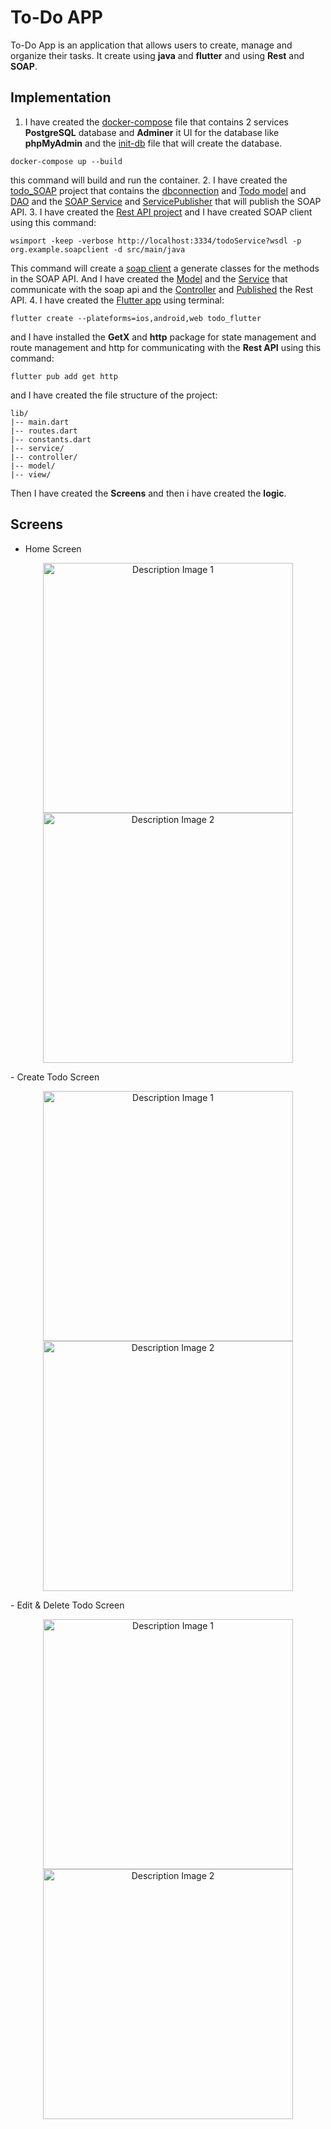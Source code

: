 # To-Do APP

To-Do App is an application that allows users to create, manage and organize their tasks. It create using **java** and **flutter** and using **Rest** and **SOAP**.

## Implementation

1. I have created the [docker-compose](docker-compose.yml) file that contains 2 services **PostgreSQL** database and **Adminer** it UI for the database like **phpMyAdmin** and the [init-db](init-db.sql) file that will create the database.

```
docker-compose up --build
```

this command will build and run the container. 2. I have created the [todo_SOAP](todo_SOAP/) project that contains the [dbconnection](todo_SOAP/src/main/java/org/example/db/DbConnection.java) and [Todo model](todo_SOAP/src/main/java/org/example/model/Todo.java) and [DAO](todo_SOAP/src/main/java/org/example/dao/) and the [SOAP Service](todo_SOAP/src/main/java/org/example/service/) and [ServicePublisher](todo_SOAP/src/main/java/org/example/service/TodoServicePublisher.java) that will publish the SOAP API. 3. I have created the [Rest API project](todo_Rest/) and I have created SOAP client using this command:

```
wsimport -keep -verbose http://localhost:3334/todoService?wsdl -p org.example.soapclient -d src/main/java
```

This command will create a [soap client](todo_Rest/src/main/java/org/example/soapclient/) a generate classes for the methods in the SOAP API. And I have created the [Model](todo_Rest/src/main/java/org/example/model/TodoModel.java) and the [Service](todo_Rest/src/main/java/org/example/service/) that communicate with the soap api and the [Controller](todo_Rest/src/main/java/org/example/controller/) and [Published](todo_Rest/src/main/java/org/example/App.java) the Rest API. 4. I have created the [Flutter app](todo_flutter) using terminal:

```
flutter create --plateforms=ios,android,web todo_flutter
```

and I have installed the **GetX** and **http** package for state management and route management and http for communicating with the **Rest API** using this command:

```
flutter pub add get http
```

and I have created the file structure of the project:

```
lib/
|-- main.dart
|-- routes.dart
|-- constants.dart
|-- service/
|-- controller/
|-- model/
|-- view/
```

Then I have created the **Screens** and then i have created the **logic**.

## Screens

- Home Screen
<p align="center">
  <img src="readme_todo_screens/homescreen_light.png" alt="Description Image 1" width="400"/>
  <img src="readme_todo_screens/homescreen_dark.png" alt="Description Image 2" width="400"/> 
</p>
- Create Todo Screen
<p align="center">
  <img src="readme_todo_screens/createtodoscreen_light.png" alt="Description Image 1" width="400"/>
  <img src="readme_todo_screens/createtodoscreen_dark.png" alt="Description Image 2" width="400"/> 
</p>
- Edit & Delete Todo Screen
<p align="center">
  <img src="readme_todo_screens/edit_dark.png" alt="Description Image 1" width="400"/>
  <img src="readme_todo_screens/delete_light.png" alt="Description Image 2" width="400"/> 
</p>
